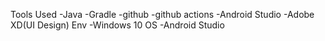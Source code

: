 Tools Used
-Java
-Gradle
-github
-github actions
-Android Studio
-Adobe XD(UI Design)
Env
-Windows 10 OS
-Android Studio
